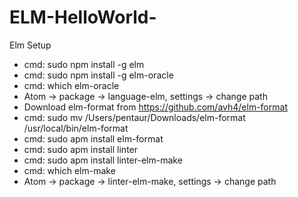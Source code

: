 # ELM-HelloWorld-

Elm Setup

* cmd: sudo npm install -g elm
* cmd: sudo npm install -g elm-oracle
* cmd: which elm-oracle
* Atom -> package -> language-elm, settings -> change path 
* Download elm-format from https://github.com/avh4/elm-format
* cmd: sudo mv /Users/pentaur/Downloads/elm-format  /usr/local/bin/elm-format
* cmd: sudo apm install elm-format
* cmd: sudo apm install linter
* cmd: sudo apm install linter-elm-make
* cmd: which elm-make
* Atom -> package -> linter-elm-make, settings -> change path 
